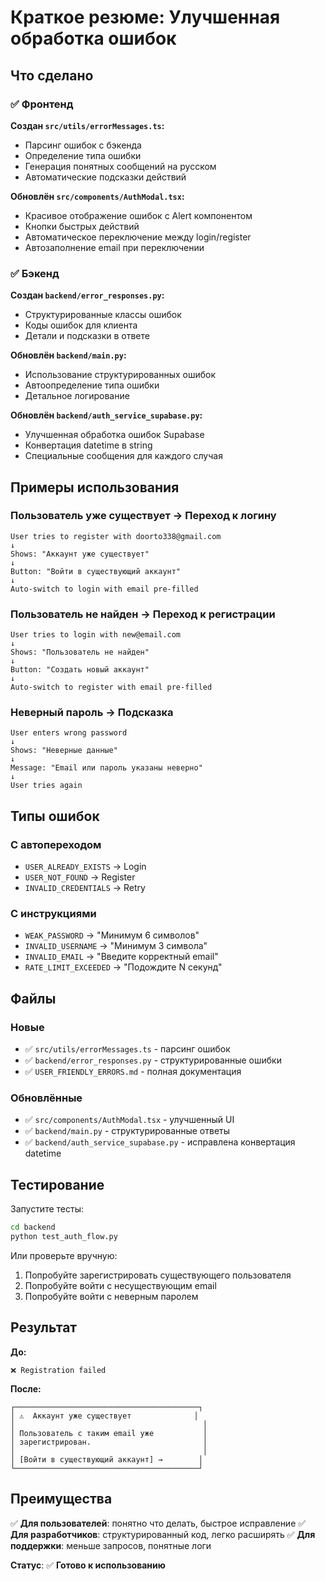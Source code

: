 # Краткое резюме: Улучшенная обработка ошибок

## Что сделано

### ✅ Фронтенд

**Создан `src/utils/errorMessages.ts`:**

- Парсинг ошибок с бэкенда
- Определение типа ошибки
- Генерация понятных сообщений на русском
- Автоматические подсказки действий

**Обновлён `src/components/AuthModal.tsx`:**

- Красивое отображение ошибок с Alert компонентом
- Кнопки быстрых действий
- Автоматическое переключение между login/register
- Автозаполнение email при переключении

### ✅ Бэкенд

**Создан `backend/error_responses.py`:**

- Структурированные классы ошибок
- Коды ошибок для клиента
- Детали и подсказки в ответе

**Обновлён `backend/main.py`:**

- Использование структурированных ошибок
- Автоопределение типа ошибки
- Детальное логирование

**Обновлён `backend/auth_service_supabase.py`:**

- Улучшенная обработка ошибок Supabase
- Конвертация datetime в string
- Специальные сообщения для каждого случая

## Примеры использования

### Пользователь уже существует → Переход к логину

```
User tries to register with doorto338@gmail.com
↓
Shows: "Аккаунт уже существует"
↓
Button: "Войти в существующий аккаунт"
↓
Auto-switch to login with email pre-filled
```

### Пользователь не найден → Переход к регистрации

```
User tries to login with new@email.com
↓
Shows: "Пользователь не найден"
↓
Button: "Создать новый аккаунт"
↓
Auto-switch to register with email pre-filled
```

### Неверный пароль → Подсказка

```
User enters wrong password
↓
Shows: "Неверные данные"
↓
Message: "Email или пароль указаны неверно"
↓
User tries again
```

## Типы ошибок

### С автопереходом

- `USER_ALREADY_EXISTS` → Login
- `USER_NOT_FOUND` → Register
- `INVALID_CREDENTIALS` → Retry

### С инструкциями

- `WEAK_PASSWORD` → "Минимум 6 символов"
- `INVALID_USERNAME` → "Минимум 3 символа"
- `INVALID_EMAIL` → "Введите корректный email"
- `RATE_LIMIT_EXCEEDED` → "Подождите N секунд"

## Файлы

### Новые

- ✅ `src/utils/errorMessages.ts` - парсинг ошибок
- ✅ `backend/error_responses.py` - структурированные ошибки
- ✅ `USER_FRIENDLY_ERRORS.md` - полная документация

### Обновлённые

- ✅ `src/components/AuthModal.tsx` - улучшенный UI
- ✅ `backend/main.py` - структурированные ответы
- ✅ `backend/auth_service_supabase.py` - исправлена конвертация datetime

## Тестирование

Запустите тесты:

```bash
cd backend
python test_auth_flow.py
```

Или проверьте вручную:

1. Попробуйте зарегистрировать существующего пользователя
2. Попробуйте войти с несуществующим email
3. Попробуйте войти с неверным паролем

## Результат

**До:**

```
❌ Registration failed
```

**После:**

```
┌─────────────────────────────────────────┐
│ ⚠️  Аккаунт уже существует              │
│                                          │
│ Пользователь с таким email уже           │
│ зарегистрирован.                         │
│                                          │
│ [Войти в существующий аккаунт] →        │
└─────────────────────────────────────────┘
```

## Преимущества

✅ **Для пользователей**: понятно что делать, быстрое исправление
✅ **Для разработчиков**: структурированный код, легко расширять
✅ **Для поддержки**: меньше запросов, понятные логи

**Статус**: ✅ **Готово к использованию**







